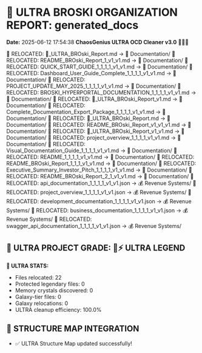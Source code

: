 # 🌌 ULTRA BROSKI ORGANIZATION REPORT: generated_docs
**Date:** 2025-06-12 17:54:38
**ChaosGenius ULTRA OCD Cleaner v3.0** 🧠💜🌌

📁 RELOCATED: 🌌_ULTRA_BROski_Report.md → 📝 Documentation/
📁 RELOCATED: README_BROski_Report_1_v1_v1.md → 📝 Documentation/
📁 RELOCATED: QUICK_START_GUIDE_1_1_1_1_v1_v1.md → 📝 Documentation/
📁 RELOCATED: Dashboard_User_Guide_Complete_1_1_1_1_v1_v1.md → 📝 Documentation/
📁 RELOCATED: PROJECT_UPDATE_MAY_2025_1_1_1_1_v1_v1.md → 📝 Documentation/
📁 RELOCATED: BROSKI_HYPERPORTAL_DOCUMENTATION_1_1_1_1_v1_v1.md → 📝 Documentation/
📁 RELOCATED: 🌌_ULTRA_BROski_Report_v1.md → 📝 Documentation/
📁 RELOCATED: Complete_Documentation_Export_Package_1_1_1_1_v1_v1.md → 📝 Documentation/
📁 RELOCATED: 🌌_ULTRA_BROski_Report.md → 📝 Documentation/
📁 RELOCATED: README_BROski_Report_v1_v1_v1.md → 📝 Documentation/
📁 RELOCATED: 🌌_ULTRA_BROski_Report_v1_v1.md → 📝 Documentation/
📁 RELOCATED: project_overview_1_1_1_1_v1_v1.md → 📝 Documentation/
📁 RELOCATED: Visual_Documentation_Guide_1_1_1_1_v1_v1.md → 📝 Documentation/
📁 RELOCATED: README_1_1_1_1_v1_v1.md → 📝 Documentation/
📁 RELOCATED: README_BROski_Report_1_1_1_v1_v1.md → 📝 Documentation/
📁 RELOCATED: Executive_Summary_Investor_Pitch_1_1_1_1_v1_v1.md → 📝 Documentation/
📁 RELOCATED: README_BROski_Report_2_1_v1_v1.md → 📝 Documentation/
📁 RELOCATED: api_documentation_1_1_1_1_v1_v1.json → 💰 Revenue Systems/
📁 RELOCATED: project_overview_1_1_1_1_v1_v1.json → 💰 Revenue Systems/
📁 RELOCATED: development_documentation_1_1_1_1_v1_v1.json → 💰 Revenue Systems/
📁 RELOCATED: business_documentation_1_1_1_1_v1_v1.json → 💰 Revenue Systems/
📁 RELOCATED: swagger_api_documentation_1_1_1_1_v1_v1.json → 💰 Revenue Systems/

## 🌌 ULTRA PROJECT GRADE: 💯⚡ ULTRA LEGEND
**🧠 ULTRA STATS:**
- Files relocated: 22
- Protected legendary files: 0
- Memory crystals discovered: 0
- Galaxy-tier files: 0
- Galaxy relocations: 0
- ULTRA cleanup efficiency: 100.0%

## 🔄 STRUCTURE MAP INTEGRATION
- ✅ ULTRA Structure Map updated successfully!